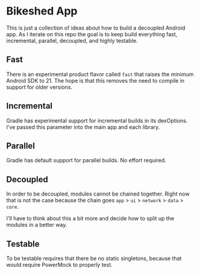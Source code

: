# Bikeshed App

This is just a collection of ideas about how to build a decoupled Android app. As I iterate on this repo the goal is to keep build everything fast, incremental, parallel, decoupled, and highly testable.

## Fast

There is an experimental product flavor called `fast` that raises the minimum Android SDK to 21. The hope is that this removes the need to compile in support for older versions.

## Incremental

Gradle has experimental support for incremental builds in its dexOptions. I've passed this parameter into the main app and each library.

## Parallel

Gradle has default support for parallel builds. No effort required.

## Decoupled

In order to be decoupled, modules cannot be chained together. Right now that is not the case because the chain goes `app` > `ui` > `network` > `data` > `core`.

I'll have to think about this a bit more and decide how to split up the modules in a better way.

## Testable

To be testable requires that there be no static singletons, because that would require PowerMock to properly test.


